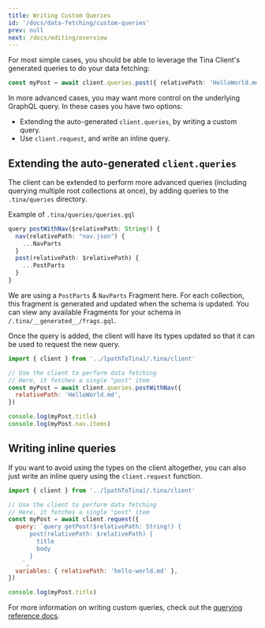 ```yaml
---
title: Writing Custom Queries
id: '/docs/data-fetching/custom-queries'
prev: null
next: /docs/editing/overview
---
```


For most simple cases, you should be able to leverage the Tina Client's generated queries to do your data fetching:

```ts
const myPost = await client.queries.post({ relativePath: 'HelloWorld.md' })
```

In more advanced cases, you may want more control on the underlying GraphQL query. In these cases you have two options:

- Extending the auto-generated `client.queries`, by writing a custom query.
- Use `client.request`, and write an inline query.

## Extending the auto-generated `client.queries`

The client can be extended to perform more advanced queries (including querying multiple root collections at once), by adding queries to the `.tina/queries` directory.

Example of `.tina/queries/queries.gql`

```ts
query postWithNav($relativePath: String!) {
  nav(relativePath: "nav.json") {
    ...NavParts
  }
  post(relativePath: $relativePath) {
    ...PostParts
  }
}
```

We are using a `PostParts` & `NavParts` Fragment here. For each collection, this fragment is generated and updated when the schema is updated. You can view any available Fragments for your schema in `/.tina/__generated__/frags.gql`.

Once the query is added, the client will have its types updated so that it can be used to request the new query.

```js
import { client } from '../[pathToTina]/.tina/client'

// Use the client to perform data fetching
// Here, it fetches a single "post" item
const myPost = await client.queries.postWithNav({
  relativePath: 'HelloWorld.md',
})

console.log(myPost.title)
console.log(myPost.nav.items)
```

## Writing inline queries

If you want to avoid using the types on the client altogether, you can also just write an inline query using the `client.request` function.

```js
import { client } from '../[pathToTina]/.tina/client'

// Use the client to perform data fetching
// Here, it fetches a single "post" item
const myPost = await client.request({
  query: `query getPost($relativePath: String!) {
      post(relativePath: $relativePath) {
        title
        body
      }
    `,
  variables: { relativePath: 'hello-world.md' },
})

console.log(myPost.title)
```

For more information on writing custom queries, check out the [querying reference docs](/docs/graphql/queries/).
